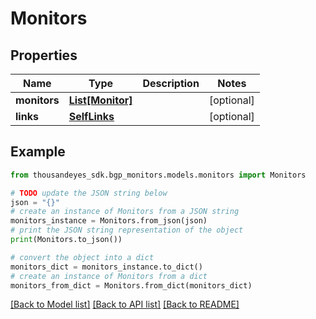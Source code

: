 # Monitors


## Properties

Name | Type | Description | Notes
------------ | ------------- | ------------- | -------------
**monitors** | [**List[Monitor]**](Monitor.md) |  | [optional] 
**links** | [**SelfLinks**](SelfLinks.md) |  | [optional] 

## Example

```python
from thousandeyes_sdk.bgp_monitors.models.monitors import Monitors

# TODO update the JSON string below
json = "{}"
# create an instance of Monitors from a JSON string
monitors_instance = Monitors.from_json(json)
# print the JSON string representation of the object
print(Monitors.to_json())

# convert the object into a dict
monitors_dict = monitors_instance.to_dict()
# create an instance of Monitors from a dict
monitors_from_dict = Monitors.from_dict(monitors_dict)
```
[[Back to Model list]](../README.md#documentation-for-models) [[Back to API list]](../README.md#documentation-for-api-endpoints) [[Back to README]](../README.md)


